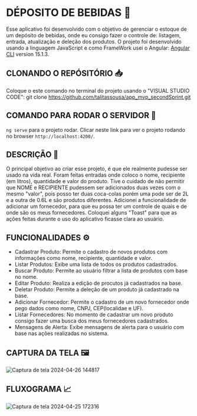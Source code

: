 # DÉPOSITO DE BEBIDAS 🍺
Esse aplicativo foi desenvolvido com o objetivo de gerenciar o estoque de um depósito de bebidas, onde eu consigo fazer o controle de: listagem, entrada, atualização e deleção dos produtos. O projeto foi desenvolvido usando a linguagem JavaScript e como FrameWork usei o Angular: [Angular CLI](https://github.com/angular/angular-cli) version 15.1.3.

## CLONANDO O REPÓSITÓRIO 📥 
Coloque o este comando no terminal do projeto usando o "VISUAL STUDIO CODE": git clone https://github.com/talitassousa/app_mvp_secondSprint.git

## COMANDO PARA RODAR O SERVIDOR 📜
`ng serve` para o projeto rodar. Clicar neste link para ver o projeto rodando no browser `http://localhost:4200/`.

## DESCRIÇÃO 📜
O principal objetivo ao criar esse projeto, é que ele realmente pudesse ser usado na vida real. Foram feitas entradas onde coloco o nome, recipiente (em litros), quantidade e valor do produto. Tive o cuidado de não permitir que NOME e RECIPIENTE pudessem ser adicionados duas vezes com o mesmo "valor", pois posso ter duas coca-colas porém uma pode ser de 2L e a outra de 0.6L e são produtos diferentes. Adicionei a funcionalidade de adicionar um fornecedor, para que eu possa ter um controle de quais e de onde são os meus fornecedores. Coloquei alguns "Toast" para que as ações feitas durante o uso do aplicativo ficasse clara ao usuário.

## FUNCIONALIDADES ⚙️
- Cadastrar Produto: Permite o cadastro de novos produtos com informações como nome, recipiente, quantidade e valor.
- Listar Produtos: Exibe uma lista de todos os produtos cadastrados.
- Buscar Produto: Permite ao usuário filtrar a lista de produtos com base no nome.
- Editar Produto: Realiza a edição de procutos já cadastrados na base.
- Deletar Produto: Permite a deleção de um produto já cadastrado na base.
- Adicionar Fornecedor: Permite o cadastro de um novo fornecedor onde pego dados como nome, CNPJ, CEP(localidae e UF).
- Listar Fornecedores: No momento de cadastrar um novo produto consigo fazer uma busca dos meus fornecedores cadastrados.
- Mensagens de Alerta: Exibe mensagens de alerta para o usuário com base nas ações realizadas no sistema.

## CAPTURA DA TELA 🖼️
![Captura de tela 2024-04-26 144817](https://github.com/talitassousa/app_mvp_secondSprint/assets/86735363/34b524cd-c8fa-4dd5-89bf-0da10c96310d)

## FLUXOGRAMA 📈 
![Captura de tela 2024-04-25 172316](https://github.com/talitassousa/app_mvp_secondSprint/assets/86735363/bcb39b67-9dd5-4558-a44f-ecbe305315fb)

